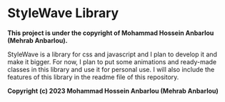 # StyleWave Library 

**This project is under the copyright of Mohammad Hossein Anbarlou (Mehrab Anbarlou).**

StyleWave is a library for css and javascript and I plan to develop it and make it bigger. For now, I plan to put some animations and ready-made classes in this library and use it for personal use. I will also include the features of this library in the readme file of this repository.

**Copyright
(c) 2023 Mohammad Hossein Anbarlou (Mehrab Anbarlou)**
